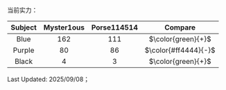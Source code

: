 当前实力：

|$\text{Subject}$|$\text{Myster1ous}$|$\text{Porse114514}$|$\text{Compare}$|
|:--:|:--:|:--:|:--:|
|Blue|$162$|$111$|$\color{green}{+}$|
|Purple|$80$|$86$|$\color{#ff4444}{-}$|
|Black|$4$|$3$|$\color{green}{+}$|

Last Updated: $2025/09/08$；